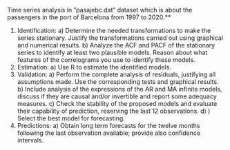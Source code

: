 Time series analysis in ”pasajebc.dat” dataset which is about the passengers in the
port of Barcelona from 1997 to 2020.**

1. Identification:
a) Determine the needed transformations to make the series stationary. Justify the transformations
carried out using graphical and numerical results.
b) Analyze the ACF and PACF of the stationary series to identify at least two plausible models. Reason
about what features of the correlograms you use to identify these models.
2. Estimation:
a) Use R to estimate the identified models.
3. Validation:
a) Perform the complete analysis of residuals, justifying all assumptions made. Use the corresponding
tests and graphical results.
b) Include analysis of the expressions of the AR and MA infinite models, discuss if they are causal
and/or invertible and report some adequacy measures.
c) Check the stability of the proposed models and evaluate their capability of prediction, reserving
the last 12 observations.
d) ) Select the best model for forecasting.
4. Predictions:
a) Obtain long term forecasts for the twelve months following the last observation available; provide
also confidence intervals.
